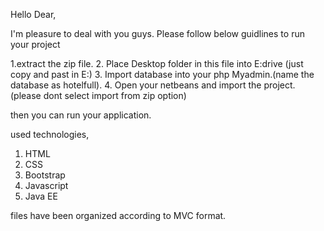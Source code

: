 Hello Dear,

I'm pleasure to deal with you guys. Please follow below guidlines to run your project

1.extract the zip file.
2. Place Desktop folder in this file into E:drive (just copy and past in E:)
3. Import database into your php Myadmin.(name the database as hotelfull).
4. Open your netbeans and import the project.(please dont select import from zip option)

then you can run your application.

used technologies,

1. HTML
2. CSS
3. Bootstrap
4. Javascript
5. Java EE

files have been organized according to MVC format.

